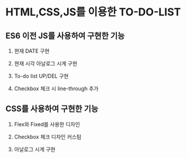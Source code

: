 <h1>HTML,CSS,JS를 이용한 TO-DO-LIST

<h2>ES6 이전 JS를 사용하여 구현한 기능</h2>

1. 현재 DATE 구현

2. 현재 시각 아날로그 시계 구현

3. To-do list UP/DEL 구현

4. Checkbox 체크 시 line-through 추가


<h2>CSS를 사용하여 구현한 기능</h2>

1. Flex와 Fixed를 사용한 디자인

2. Checkbox 체크 디자인 커스텀

3. 아날로그 시계 구현
